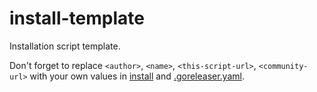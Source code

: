 # install-template
Installation script template.


Don't forget to replace `<author>`, `<name>`, `<this-script-url>`, `<community-url>` with your own values in [install](install) and [.goreleaser.yaml](.goreleaser.yaml).
